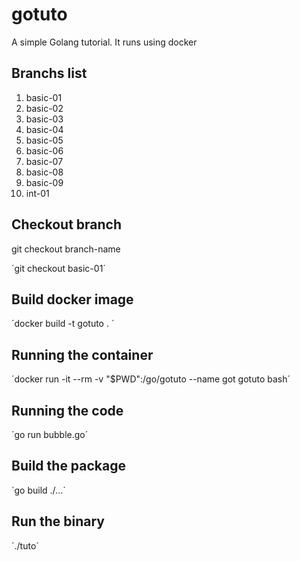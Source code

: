 # gotuto

A simple Golang tutorial. It runs using docker

## Branchs list

1. basic-01
2. basic-02
3. basic-03
4. basic-04
5. basic-05
6. basic-06
7. basic-07
8. basic-08
9. basic-09
10. int-01

## Checkout branch

git checkout branch-name

´git checkout basic-01´

## Build docker image

´docker build -t gotuto . ´

## Running the container

´docker run -it --rm -v "$PWD":/go/gotuto  --name got gotuto bash´

## Running the code

´go run bubble.go´

## Build the package

´go build ./...´

## Run the binary

´./tuto´
